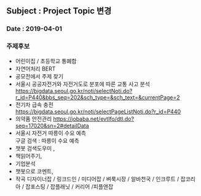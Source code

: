 ## Subject : Project Topic 변경
### Date : 2019-04-01

### 주제후보 
* 어린이집 / 초등학교 통폐합
* 자연어처리 BERT
* 공모전에서 주제 찾기 
* 서울시 공공자전거와 자전거도로 분포에 따른 교통 사고 분석  
https://bigdata.seoul.go.kr/noti/selectNoti.do?r_id=P440&bbs_seq=202&sch_type=&sch_text=&currentPage=2
* 전기차 급속 충전   
https://bigdata.seoul.go.kr/noti/selectPageListNoti.do?r_id=P440
* 의약품 안전관리 
  https://jobaba.net/evtIfo/dtl.do?seq=17020&sn=2#detailData
* 서울시 자전거 따릉이 수요 예측   
 구글 검색 : 따릉이 수요 예측
* 챗봇 검색도우미 , 
* 책읽어주기, 
* 기업분석
* 챗봇으로 코멘트, 
* 작곡
디자이너잡 / 링크드인 / 미디어잡 / 벼룩시장 / 알바천국 / 인크루트  / 잡코리아 / 잡포스팅 / 잡플래닛  / 커리어 /피플앤잡
